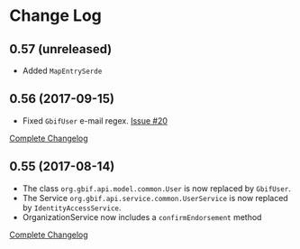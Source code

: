 # Change Log

## 0.57 (unreleased)
 * Added `MapEntrySerde`

## 0.56 (2017-09-15)
 * Fixed `GbifUser` e-mail regex. [Issue #20](https://github.com/gbif/gbif-api/issues/20)

[Complete Changelog](https://github.com/gbif/gbif-api/compare/gbif-api-0.55...gbif-api-0.56)

## 0.55 (2017-08-14)

 * The class `org.gbif.api.model.common.User` is now replaced by `GbifUser`.
 * The Service `org.gbif.api.service.common.UserService` is now replaced by `IdentityAccessService`.
 * OrganizationService now includes a `confirmEndorsement` method

[Complete Changelog](https://github.com/gbif/gbif-api/compare/gbif-api-0.54...gbif-api-0.55)
